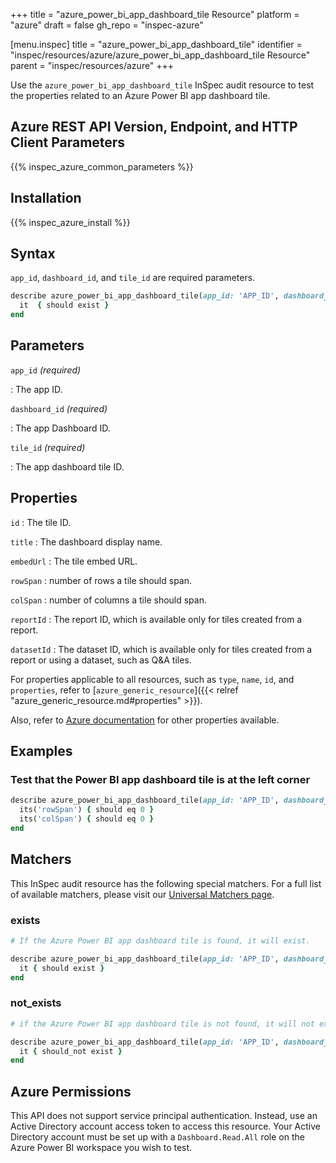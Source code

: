 +++
title = "azure_power_bi_app_dashboard_tile Resource"
platform = "azure"
draft = false
gh_repo = "inspec-azure"

[menu.inspec]
title = "azure_power_bi_app_dashboard_tile"
identifier = "inspec/resources/azure/azure_power_bi_app_dashboard_tile Resource"
parent = "inspec/resources/azure"
+++

Use the `azure_power_bi_app_dashboard_tile` InSpec audit resource to test the properties related to an Azure Power BI app dashboard tile.

## Azure REST API Version, Endpoint, and HTTP Client Parameters

{{% inspec_azure_common_parameters %}}

## Installation

{{% inspec_azure_install %}}

## Syntax

`app_id`, `dashboard_id`, and `tile_id` are required parameters.

```ruby
describe azure_power_bi_app_dashboard_tile(app_id: 'APP_ID', dashboard_id: 'DASHBOARD_ID', tile_id: 'TILE_ID') do
  it  { should exist }
end
```

## Parameters

`app_id` _(required)_

: The app ID.

`dashboard_id` _(required)_

: The app Dashboard ID.

`tile_id` _(required)_

: The app dashboard tile ID.

## Properties

`id`
: The tile ID.

`title`
: The dashboard display name.

`embedUrl`
: The tile embed URL.

`rowSpan`
: number of rows a tile should span.

`colSpan`
: number of columns a tile should span.

`reportId`
: The report ID, which is available only for tiles created from a report.

`datasetId`
: The dataset ID, which is available only for tiles created from a report or using a dataset, such as Q&A tiles.

For properties applicable to all resources, such as `type`, `name`, `id`, and `properties`, refer to [`azure_generic_resource`]({{< relref "azure_generic_resource.md#properties" >}}).

Also, refer to [Azure documentation](https://docs.microsoft.com/en-us/rest/api/power-bi/apps/get-tile) for other properties available.

## Examples

### Test that the Power BI app dashboard tile is at the left corner

```ruby
describe azure_power_bi_app_dashboard_tile(app_id: 'APP_ID', dashboard_id: 'DASHBOARD_ID', tile_id: 'TILE_ID')  do
  its('rowSpan') { should eq 0 }
  its('colSpan') { should eq 0 }
end
```

## Matchers

This InSpec audit resource has the following special matchers. For a full list of available matchers, please visit our [Universal Matchers page](/inspec/matchers/).

### exists

```ruby
# If the Azure Power BI app dashboard tile is found, it will exist.

describe azure_power_bi_app_dashboard_tile(app_id: 'APP_ID', dashboard_id: 'DASHBOARD_ID', tile_id: 'TILE_ID')  do
  it { should exist }
end
```

### not_exists

```ruby
# if the Azure Power BI app dashboard tile is not found, it will not exist.

describe azure_power_bi_app_dashboard_tile(app_id: 'APP_ID', dashboard_id: 'DASHBOARD_ID', tile_id: 'TILE_ID')  do
  it { should_not exist }
end
```

## Azure Permissions

This API does not support service principal authentication. Instead, use an Active Directory account access token to access this resource.
Your Active Directory account must be set up with a `Dashboard.Read.All` role on the Azure Power BI workspace you wish to test.
